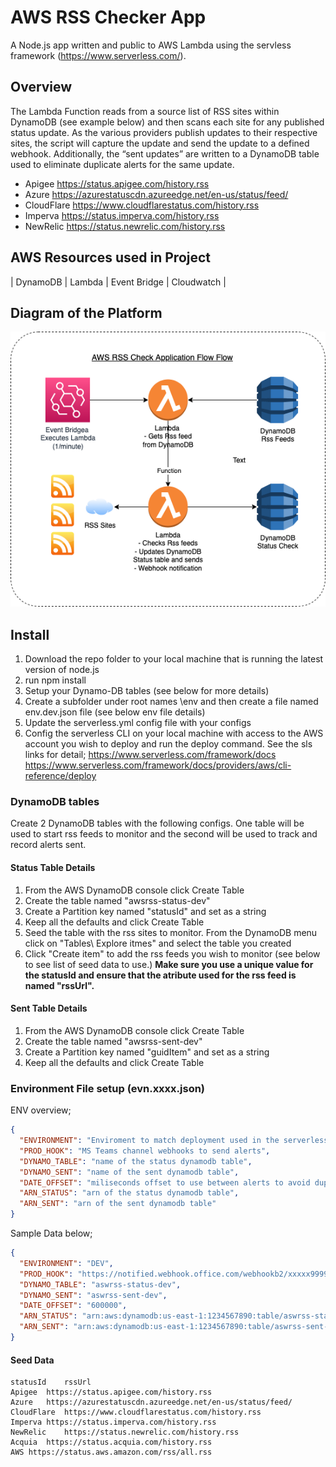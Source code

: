 # AWS RSS Checker App

A Node.js app written and public to AWS Lambda using the servless framework (<https://www.serverless.com/>).

## Overview

The Lambda Function reads from a source list of RSS sites within DynamoDB (see example below) and then scans each site for any published status update. As the various providers publish updates to their respective sites, the script will capture the update and send the update to a defined webhook. Additionally, the “sent updates” are written to a DynamoDB table used to eliminate duplicate alerts for the same update.

- Apigee <https://status.apigee.com/history.rss>
- Azure <https://azurestatuscdn.azureedge.net/en-us/status/feed/>
- CloudFlare <https://www.cloudflarestatus.com/history.rss>
- Imperva <https://status.imperva.com/history.rss>
- NewRelic <https://status.newrelic.com/history.rss>

## AWS Resources used in Project

| DynamoDB | Lambda | Event Bridge | Cloudwatch |

## Diagram of the Platform

![demo screenshot](./awsrss.png)

## Install

1. Download the repo folder to your local machine that is running the latest version of node.js
2. run npm install
3. Setup your Dynamo-DB tables (see below for more details)
4. Create a subfolder under root names \env and then create a file named env.dev.json file (see below env file details)
5. Update the serverless.yml config file with your configs
6. Config the serverless CLI on your local machine with access to the AWS account you wish to deploy and run the deploy command. See the sls links for detail;
   https://www.serverless.com/framework/docs
   https://www.serverless.com/framework/docs/providers/aws/cli-reference/deploy

### DynamoDB tables

Create 2 DynamoDB tables with the following configs. One table will be used to start rss feeds to monitor and the second will be used to track and record alerts sent.

#### Status Table Details

1. From the AWS DynamoDB console click Create Table
2. Create the table named "awsrss-status-dev"
3. Create a Partition key named "statusId" and set as a string
4. Keep all the defaults and click Create Table
5. Seed the table with the rss sites to monitor. From the DynamoDB menu click on "Tables\ Explore itmes" and select the table you created
6. Click "Create item" to add the rss feeds you wish to monitor (see below to see list of seed data to use.) **Make sure you use a unique value for the statusId and ensure that the atribute used for the rss feed is named "rssUrl".**

#### Sent Table Details

1. From the AWS DynamoDB console click Create Table
2. Create the table named "awsrss-sent-dev"
3. Create a Partition key named "guidItem" and set as a string
4. Keep all the defaults and click Create Table

### Environment File setup (evn.xxxx.json)

ENV overview;

```json
{
  "ENVIRONMENT": "Enviroment to match deployment used in the serverless.yml file",
  "PROD_HOOK": "MS Teams channel webhooks to send alerts",
  "DYNAMO_TABLE": "name of the status dynamodb table",
  "DYNAMO_SENT": "name of the sent dynamodb table",
  "DATE_OFFSET": "miliseconds offset to use between alerts to avoid dups. Keep default 600000",
  "ARN_STATUS": "arn of the status dynamodb table",
  "ARN_SENT": "arn of the sent dynamodb table"
}
```

Sample Data below;

```json
{
  "ENVIRONMENT": "DEV",
  "PROD_HOOK": "https://notified.webhook.office.com/webhookb2/xxxxx9999999000000333",
  "DYNAMO_TABLE": "aswrss-status-dev",
  "DYNAMO_SENT": "aswrss-sent-dev",
  "DATE_OFFSET": "600000",
  "ARN_STATUS": "arn:aws:dynamodb:us-east-1:1234567890:table/aswrss-status-dev",
  "ARN_SENT": "arn:aws:dynamodb:us-east-1:1234567890:table/aswrss-sent-dev"
}
```

#### Seed Data

```text
statusId	rssUrl
Apigee	https://status.apigee.com/history.rss
Azure	https://azurestatuscdn.azureedge.net/en-us/status/feed/
CloudFlare	https://www.cloudflarestatus.com/history.rss
Imperva	https://status.imperva.com/history.rss
NewRelic	https://status.newrelic.com/history.rss
Acquia	https://status.acquia.com/history.rss
AWS	https://status.aws.amazon.com/rss/all.rss
```
